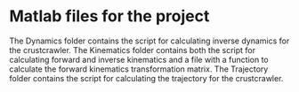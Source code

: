 # Matlab files for the project
The Dynamics folder contains the script for calculating inverse dynamics for the crustcrawler.
The Kinematics folder contains both the script for calculating forward and inverse kinematics and a file with a function to calculate the forward kinematics transformation matrix.
The Trajectory folder contains the script for calculating the trajectory for the crustcrawler.
